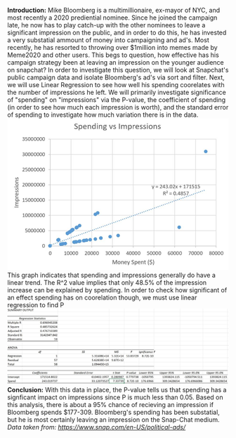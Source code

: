 **Introduction:** Mike Bloomberg is a multimillionaire, ex-mayor of NYC, and most recently a 2020 prediential nominee. Since he joined the campaign late, he now has to play catch-up with the other nominees to leave a significant impression on the public, and in order to do this, he has invested a very substatial ammount of money into campaigning and ad's. Most recently, he has resorted to throwing over $1million into memes made by Meme2020 and other users. This begs to question, how effective has his campaign strategy been at leaving an impression on the younger audience on snapchat?
In order to investigate this question, we will look at Snapchat's public campaign data and isolate Bloomberg's ad's via sort and filter. Next, we will use Linear Regression to see how well his spending coorelates with the number of impressions he left. We will primarily investigate significance of "spending" on "impressions" via the P-value, the coefficient of spending (in order to see how much each impression is worth), and the standard error of spending to investigate how much variation there is in the data.
![Alt Text](https://github.com/danielhong3/Comparing-Bloombergs-Spending-With-Impression-Rate-2020/blob/master/SpendingvImpressions_Bloomberg.JPG)
This graph indicates that spending and impressions generally do have a linear trend. The R^2 value implies that only 48.5% of the impression increase can be explained by spending. In order to check how significant of an effect spending has on coorelation though, we must use linear regression to find P
![Alt Text](https://github.com/danielhong3/Comparing-Bloombergs-Spending-With-Impression-Rate-2020/blob/master/SummaryOutput_Spending.JPG)
**Conclusion:** With this data in place, the P-value tells us that spending has a signficant impact on impressions since P is much less than 0.05. Based on this analysis, there is about a 95% chance of recieving an impression if Bloomberg spends $177-309. Bloomberg's spending has been substatial, but he is most certainly leaving an impression on the Snap-Chat medium.
*Data taken from: https://www.snap.com/en-US/political-ads/*
